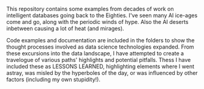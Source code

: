
This repository contains some examples from decades of work on intelligent databases going back to the Eighties.  I've seen many AI ice-ages come and go, along with the periodic winds of hype.  Also the AI deserts inbetween causing a lot of heat (and mirages).

Code examples and documentation are included in the folders to show the thought processes involved as data science technologies expanded.  From these excursions into the data landscape, I have attempted to create a travelogue of various paths' highlights and potential pitfalls. Thess I have included these as LESSONS LEARNED, highlighting elements where I went astray, was misled by the hyperboles of the day, or was influenced by other factors (including my own stupidity!).
